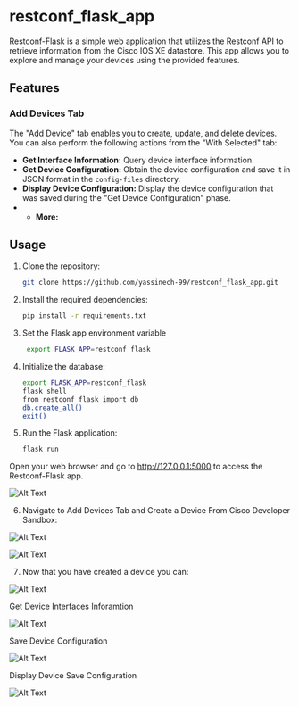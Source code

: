 # restconf_flask_app
Restconf-Flask is a simple web application that utilizes the Restconf API to retrieve information from the Cisco IOS XE datastore. This app allows you to explore and manage your devices using the provided features.

## Features

### Add Devices Tab

The "Add Device" tab enables you to create, update, and delete devices. You can also perform the following actions from the "With Selected" tab:

- **Get Interface Information:** Query device interface information.
- **Get Device Configuration:** Obtain the device configuration and save it in JSON format in the `config-files` directory.
- **Display Device Configuration:** Display the device configuration that was saved during the "Get Device Configuration" phase.
- - **More:**

## Usage

1. Clone the repository:

   ```bash
   git clone https://github.com/yassinech-99/restconf_flask_app.git
2. Install the required dependencies:

    ```bash
    pip install -r requirements.txt

3. Set the Flask app environment variable

   ```bash
    export FLASK_APP=restconf_flask
4. Initialize the database:

    ```bash
    export FLASK_APP=restconf_flask
    flask shell
    from restconf_flask import db
    db.create_all()
    exit()
5. Run the Flask application:
    ```bash
    flask run
Open your web browser and go to http://127.0.0.1:5000 to access the Restconf-Flask app.

![Alt Text](https://i.ibb.co/Fsqyrqy/1.jpg)

6. Navigate to Add Devices Tab and Create a Device From Cisco Developer Sandbox:

![Alt Text](https://i.ibb.co/k6T9qN0/2.jpg)

![Alt Text](https://i.ibb.co/G0vC0QY/3.jpg)


7. Now that you have created a device you can:

![Alt Text](https://i.ibb.co/nL2shHj/5.jpg)

Get Device Interfaces Inforamtion

![Alt Text](https://i.ibb.co/nkSX1vW/6.jpg)

Save Device Configuration

![Alt Text](https://i.ibb.co/f48CC00/7.jpg)

Display Device Save Configuration

![Alt Text](https://i.ibb.co/XXG4X1t/8.jpg)




   
  

   
   
